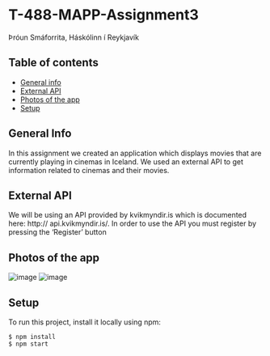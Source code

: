 # T-488-MAPP-Assignment3
Þróun Smáforrita, Háskólinn í Reykjavík

## Table of contents
* [General info](#general-info)
* [External API](#external-api)
* [Photos of the app](#photos-app)
* [Setup](#setup)

## General Info
In this assignment we created an application which displays movies that are currently
playing in cinemas in Iceland. We used an external API to get information related to cinemas and
their movies.

## External API
We will be using an API provided by kvikmyndir.is which is documented here: http://
api.kvikmyndir.is/. In order to use the API you must register by pressing the ‘Register’ button

## Photos of the app
![image](https://user-images.githubusercontent.com/34062147/88915816-775eaa80-d254-11ea-93c1-9328aa5dcc29.png)
![image](https://user-images.githubusercontent.com/34062147/88916076-f8b63d00-d254-11ea-9813-ec0fd0220717.png)

## Setup
To run this project, install it locally using npm:

```
$ npm install
$ npm start
```

